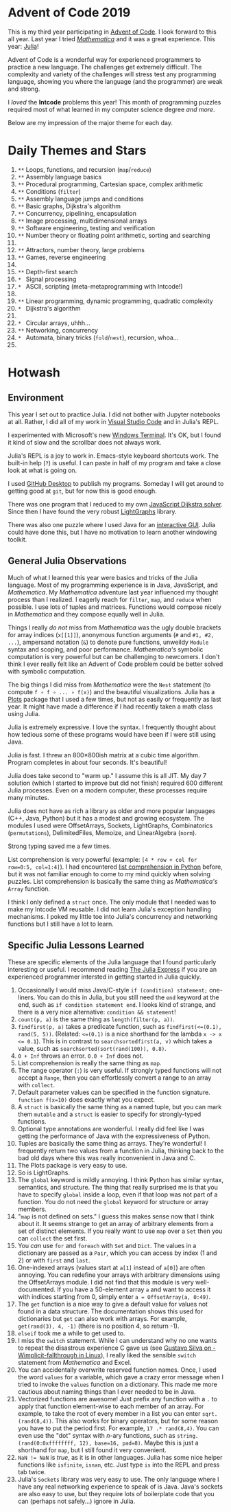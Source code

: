 # Advent of Code 2019
This is my third year participating in [Advent of Code](https://adventofcode.com/2019). I look forward to this all year. Last year I tried *[Mathematica](https://wjholden.com/aoc/2018/)* and it was a great experience. This year: [Julia](https://julialang.org/)!

Advent of Code is a wonderful way for experienced programmers to practice a new language. The challenges get extremely difficult. The complexity and variety of the challenges will stress test any programming language, showing you where the language (and the programmer) are weak and strong.

I *loved* the **Intcode** problems this year! This month of programming puzzles required most of what learned in my computer science degree *and more*.

Below are my impression of the major theme for each day.

# Daily Themes and Stars
1. `**` Loops, functions, and recursion (`map`/`reduce`)
2. `**` Assembly language basics
3. `**` Procedural programming, Cartesian space, complex arithmetic
4. `**` Conditions (`filter`)
5. `**` Assembly language jumps and conditions
6. `**` Basic graphs, Dijkstra's algorithm
7. `**` Concurrency, pipelining, encapsulation
8. `**` Image processing, multidimensional arrays
9. `**` Software engineering, testing and verification
10. `**` Number theory or floating point arithmetic, sorting and searching
11. 
12. `**` Attractors, number theory, large problems
13. `**` Games, reverse engineering
14. 
15. `**` Depth-first search
16. `* ` Signal processing
17. `* ` ASCII, scripting (meta-metaprogramming with Intcode!)
18. 
19. `**` Linear programming, dynamic programming, quadratic complexity
20. `* ` Dijkstra's algorithm
21. 
22. `* ` Circular arrays, uhhh...
23. `**` Networking, concurrency
24. `* ` Automata, binary tricks (`fold`/`nest`), recursion, whoa...
25. 

# Hotwash
## Environment
This year I set out to practice Julia. I did not bother with Jupyter notebooks at all. Rather, I did all of my work in [Visual Studio Code](https://code.visualstudio.com/) and in Julia's REPL.

I experimented with Microsoft's new [Windows Terminal](https://github.com/microsoft/terminal). It's OK, but I found it kind of slow and the scrollbar does not always work.

Julia's REPL is a joy to work in. Emacs-style keyboard shortcuts work. The built-in help (`?`) is useful. I can paste in half of my program and take a close look at what is going on.

I used [GitHub Desktop](https://desktop.github.com/) to publish my programs. Someday I will get around to getting good at `git`, but for now this is good enough.

There was one program that I reduced to my own [JavaScript Dijkstra solver](https://wjholden.com/dijkstra). Since then I have found the very robust [LightGraphs](https://juliagraphs.github.io/LightGraphs.jl/latest/) library.

There was also one puzzle where I used Java for an [interactive GUI](https://www.youtube.com/watch?v=9d_-wP1aQCo). Julia could have done this, but I have no motivation to learn another windowing toolkit.

## General Julia Observations
Much of what I learned this year were basics and tricks of the Julia language. Most of my programming experience is in Java, JavaScript, and *Mathematica*. My *Mathematica* adventure last year influenced my thought process than I realized. I eagerly reach for `filter`, `map`, and `reduce` when possible. I use lots of tuples and matrices. Functions would compose nicely in *Mathematica* and they compose equally well in Julia.

Things I really *do not* miss from *Mathematica* was the ugly double brackets for array indices (`x[[1]]`), anonymous function arguments (`#` and `#1, #2, ...`), ampersand notation (`&`) to denote pure functions, unweildy `Module` syntax and scoping, and poor performance. *Mathematica's* symbolic computation is very powerful but can be challenging to newcomers. I don't think I ever really felt like an Advent of Code problem could be better solved with symbolic computation.

The big things I did miss from *Mathematica* were the `Nest` statement (to compute `f ∘ f ∘ ... ∘ f(x)`) and the beautiful visualizations. Julia has a [Plots](http://docs.juliaplots.org/latest/) package that I used a few times, but not as easily or frequently as last year. It might have made a difference if I had recently taken a math class using Julia.

Julia is extremely expressive. I love the syntax. I frequently thought about how tedious some of these programs would have been if I were still using Java. 

Julia is fast. I threw an 800×800ish matrix at a cubic time algorithm. Program completes in about four seconds. It's beautiful!

Julia does take second to "warm up." I assume this is all JIT. My day 7 solution (which I started to improve but did not finish) required 600 different Julia processes. Even on a modern computer, these processes require many minutes.

Julia does not have as rich a library as older and more popular languages (C++, Java, Python) but it has a modest and growing ecosystem. The modules I used were OffsetArrays, Sockets, LightGraphs, Combinatorics (`permutations`), DelimitedFiles, Memoize, and LinearAlgebra (`norm`).

Strong typing saved me a few times.

List comprehension is very powerful (example: `[4 * row + col for row=0:5, col=1:4]`). I had encountered [list comprehension in Python](https://www.artima.com/weblogs/viewpost.jsp?thread=98196) before, but it was not familiar enough to come to my mind quickly when solving puzzles. List comprehension is basically the same thing as *Mathematica's* `Array` function.

I think I only defined a `struct` once. The only module that I needed was to make my Intcode VM reusable. I did not learn Julia's exception handling mechanisms. I poked my little toe into Julia's concurrency and networking functions but I still have a lot to learn.

## Specific Julia Lessons Learned
These are specific elements of the Julia language that I found particularly interesting or useful. I recommend reading [The Julia Express](https://github.com/bkamins/The-Julia-Express) if you are an experienced programmer intersted in getting started in Julia quickly.

1. Occasionally I would miss Java/C-style `if (condition) statement;` one-liners. You can do this in Julia, but you still need the `end` keyword at the end, such as `if condition statement end`. I looks kind of strange, and there is a very nice alternative: `condition && statement`!
2. `count(p, a)` is the same thing as `length(filter(p, a))`.
3. `findfirst(p, a)` takes a predicate function, such as `findfirst(<=(0.1), rand(5, 5))`. (Related: `<=(0.1)` is a nice shorthand for the lambda `x -> x <= 0.1`). This is in contrast to `searchsortedfirst(a, v)` which takes a value, such as `searchsorted(sort(rand(100)), 0.8)`.
4. `0 + Inf` throws an error. `0.0 + Inf` does not.
5. List comprehension is really the same thing as `map`.
6. The range operator (`:`) is very useful. If strongly typed functions will not accept a `Range`, then you can effortlessly convert a range to an array with `collect`.
7. Default parameter values can be specified in the function signature. `function f(x=10)` does exactly what you expect.
8. A `struct` is basically the same thing as a named tuple, but you can mark them `mutable` and a `struct` is easier to specify for strongly-typed functions.
9. Optional type annotations are wonderful. I really did feel like I was getting the performance of Java with the expressiveness of Python.
10. Tuples are basically the same thing as arrays. They're wonderful! I frequently return two values from a function in Julia, thinking back to the bad old days where this was really inconvenient in Java and C.
11. The Plots package is very easy to use.
12. So is LightGraphs.
13. The `global` keyword is mildly annoying. I think Python has similar syntax, semantics, and structure. The thing that really surprised me is that you have to specify `global` inside a loop, even if that loop was not part of a function. You do not need the `global` keyword for structure or array members.
14. "`map` is not defined on sets." I guess this makes sense now that I think about it. It seems strange to get an array of arbitrary elements from a set of distinct elements. If you really want to use `map` over a `Set` then you can `collect` the set first.
15. You *can* use `for` and `foreach` with `Set` and `Dict`. The values in a dictionary are passed as a `Pair`, which you can access by index (1 and 2) or with `first` and `last`.
16. One-indexed arrays (values start at `a[1]` instead of `a[0]`) are often annoying. You can redefine your arrays with arbitrary dimensions using the OffsetArrays module. I did not find that this module is very well-documented. If you have a 50-element array `a` and want to access it with indices starting from 0, simply enter `a = OffsetArray(a, 0:49)`.
17. The `get` function is a nice way to give a default value for values not found in a data structure. The documentation shows this used for dictionaries but `get` can also work with arrays. For example, `get(rand(3), 4, -1)` (there is no position 4, so return -1).
18. `elseif` took me a while to get used to.
19. I miss the `switch` statement. While I can understand why no one wants to repeat the disastrous experience C gave us (see [Gustavo Silva on -Wimplicit-fallthrough in Linux](https://twitter.com/embeddedgus/status/1155206150104801282)), I really liked the sensible `switch` statement from *Mathematica* and Excel.
20. You can accidentally overwrite reserved function names. Once, I used the word `values` for a variable, which gave a crazy error message when I tried to invoke the `values` function on a dictionary. This made me more cautious about naming things than I ever needed to be in Java.
21. Vectorized functions are awesome! Just prefix any function with a `.` to apply that function element-wise to each member of an array. For example, to take the root of every member in a list you can enter `sqrt.(rand(8,4))`. This also works for binary operators, but for some reason you have to put the period first. For example, `17 .* rand(8,4)`. You can even use the "dot" syntax with *n*-ary functions, such as `string.(rand(0:0xffffffff, 12), base=16, pad=8)`. Maybe this is just a shorthand for `map`, but I still found it very convenient.
22. `NaN != NaN` is *true*, as it is in other languages. Julia has some nice helper functions like `isfinite`, `isnan`, etc. Just type `is` into the REPL and press tab twice.
23. Julia's `Sockets` library was very easy to use. The only language where I have any real networking experience to speak of is Java. Java's sockets are also easy to use, but they require lots of boilerplate code that you can (perhaps not safely...) ignore in Julia.

